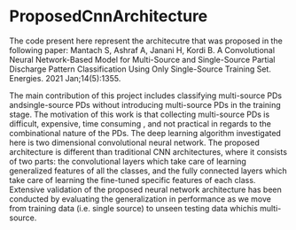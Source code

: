 # ProposedCnnArchitecture

The code present here represent the architecutre that was proposed in the following paper:
Mantach S, Ashraf A, Janani H, Kordi B. A Convolutional Neural Network-Based Model for Multi-Source and Single-Source Partial Discharge Pattern Classification Using Only Single-Source Training Set. Energies. 2021 Jan;14(5):1355.

The  main  contribution  of  this project  includes  classifying  multi-source  PDs  andsingle-source  PDs  without  introducing  multi-source  PDs  in  the  training  stage.   The motivation of this work is that collecting multi-source PDs is difficult, expensive, time consuming , and not practical in regards to the combinational nature of the PDs.  The deep learning algorithm investigated here is two dimensional convolutional neural network.  The proposed architecture is different than traditional CNN architectures, where it consists of two parts: the convolutional layers which take care of learning generalized features of all the classes, and the fully connected layers which take care of learning the fine-tuned specific features of each class.  Extensive validation of the proposed neural network architecture has been conducted by evaluating the generalization in performance as we move from training data (i.e.  single source) to unseen testing data whichis multi-source.

